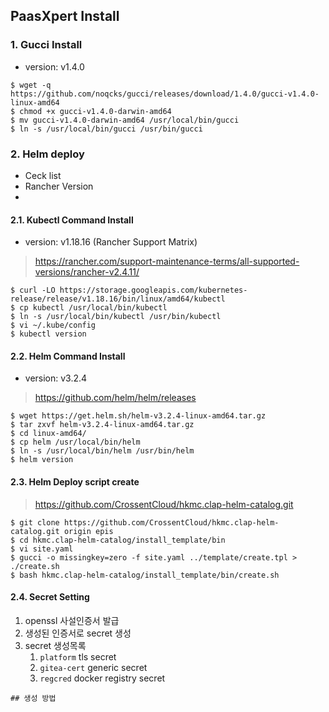 ## PaasXpert Install

### 1. Gucci Install
- version: v1.4.0

```
$ wget -q https://github.com/noqcks/gucci/releases/download/1.4.0/gucci-v1.4.0-linux-amd64
$ chmod +x gucci-v1.4.0-darwin-amd64
$ mv gucci-v1.4.0-darwin-amd64 /usr/local/bin/gucci
$ ln -s /usr/local/bin/gucci /usr/bin/gucci
```

### 2. Helm deploy

- Ceck list
- Rancher Version
- 

#### 2.1. Kubectl Command Install
- version: v1.18.16 (Rancher Support Matrix)
> https://rancher.com/support-maintenance-terms/all-supported-versions/rancher-v2.4.11/
```
$ curl -LO https://storage.googleapis.com/kubernetes-release/release/v1.18.16/bin/linux/amd64/kubectl
$ cp kubectl /usr/local/bin/kubectl
$ ln -s /usr/local/bin/kubectl /usr/bin/kubectl
$ vi ~/.kube/config
$ kubectl version
```


#### 2.2. Helm Command Install
- version: v3.2.4
> https://github.com/helm/helm/releases
```
$ wget https://get.helm.sh/helm-v3.2.4-linux-amd64.tar.gz
$ tar zxvf helm-v3.2.4-linux-amd64.tar.gz
$ cd linux-amd64/
$ cp helm /usr/local/bin/helm
$ ln -s /usr/local/bin/helm /usr/bin/helm
$ helm version
```

#### 2.3. Helm Deploy script create
> https://github.com/CrossentCloud/hkmc.clap-helm-catalog.git
```
$ git clone https://github.com/CrossentCloud/hkmc.clap-helm-catalog.git origin epis
$ cd hkmc.clap-helm-catalog/install_template/bin
$ vi site.yaml
$ gucci -o missingkey=zero -f site.yaml ../template/create.tpl > ./create.sh
$ bash hkmc.clap-helm-catalog/install_template/bin/create.sh
```

#### 2.4. Secret Setting
> 
1. openssl 사설인증서 발급
2. 생성된 인증서로 secret 생성
3. secret 생성목록
	1. `platform` tls secret
	2. `gitea-cert` generic secret
	3. `regcred` docker registry secret
```
## 생성 방법

```

